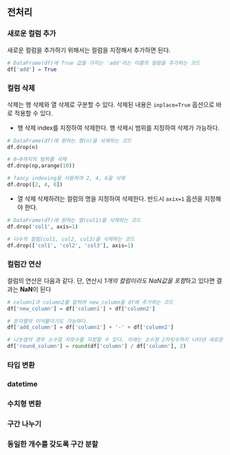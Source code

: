 ## 전처리

### 새로운 컬럼 추가
새로운 컬럼을 추가하기 위해서는 컬럼을 지정해서 추가하면 된다.
```python
# DataFrame(df)에 True 값을 가지는 'add'라는 이름의 컬럼을 추가하는 코드
df['add'] = True
```

### 컬럼 삭제
삭제는 행 삭제와 열 삭제로 구분할 수 있다. 삭제된 내용은 `inplace=True` 옵션으로 바로 적용할 수 있다.

- 행 삭제
index를 지정하여 삭제한다. 행 삭제시 범위를 지정하여 삭제가 가능하다. 
```python
# DataFrame(df)에 원하는 행(n)을 삭제하는 코드
df.drop(n)

# 0~9까지의 범위를 삭제 
df.drop(np,arange(10))

# fancy indexing을 사용하여 2, 4, 6을 삭제
df.drop([2, 4, 6])
```

- 열 삭제
삭제하려는 컬럼의 명을 지정하여 삭제한다. 반드시 `axix=1` 옵션을 지정해야 한다.
```python
# DataFrame(df)에 원하는 열(col1)을 삭제하는 코드
df.drop('col1', axis=1)

# 다수의 컬럼(col1, col2, col3)을 삭제하는 코드
df.drop(['col1', 'col2', 'col3'], axis=1)
```

### 컬럼간 연산
컬럼의 연산은 다음과 같다. 단, 연산시 *1개의 컬럼이라도 NaN값을 포함*하고 있다면 결과는 **NaN**이 된다
```python
# column1과 column2를 합하여 new_column을 df에 추가하는 코드
df['new_column'] = df['column1'] + df['column2']

# 문자열의 이어붙이기도 가능하다.
df['add_column'] = df['column1'] + '-' + df['column2']

# 나눗셈의 경우 소수점 자릿수를 지정할 수 있다. 아래는 소수점 2자릿수까지 나타낸 새로운 컬럼이다.
df['round_column'] = round(df['column'] / df['column'], 2)
```

### 타입 변환


### datetime


### 수치형 변환


### 구간 나누기


### 동일한 개수를 갖도록 구간 분할